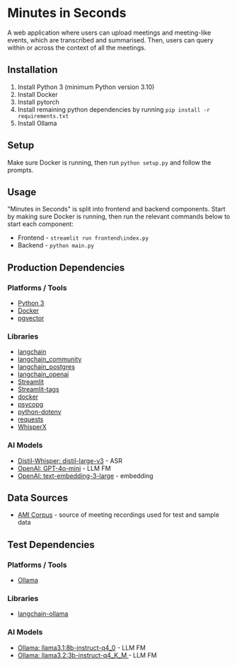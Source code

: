 # Minutes in Seconds
A web application where users can upload meetings and meeting-like events, which are transcribed and summarised. Then, users can query within or across the context of all the meetings.

## Installation
1. Install Python 3 (minimum Python version 3.10)
2. Install Docker 
3. Install pytorch 
4. Install remaining python dependencies by running `pip install -r requirements.txt`
5. Install Ollama

## Setup
Make sure Docker is running, then run `python setup.py` and follow the prompts.

## Usage
"Minutes in Seconds" is split into frontend and backend components. Start by making sure Docker is running, then run the relevant commands below to start each component:
   *  Frontend - `streamlit run frontend\index.py`
   *  Backend - `python main.py`

## Production Dependencies
### Platforms / Tools
* [Python 3](https://www.python.org/)
* [Docker](https://www.docker.com/)
* [pgvector](https://hub.docker.com/r/pgvector/pgvector)

### Libraries
* [langchain](https://github.com/langchain-ai/langchain)
* [langchain_community](https://pypi.org/project/langchain-community/)
* [langchain_postgres](https://pypi.org/project/langchain-postgres/)
* [langchain_openai](https://pypi.org/project/langchain-openai/)
* [Streamlit](https://github.com/streamlit/streamlit)
* [Streamlit-tags](https://pypi.org/project/streamlit-tags/)
* [docker](https://pypi.org/project/docker/)
* [psycopg](https://pypi.org/project/psycopg/)
* [python-dotenv](https://pypi.org/project/python-dotenv/)
* [requests](https://pypi.org/project/requests/)
* [WhisperX](https://github.com/Hasan-Naseer/whisperX/)

### AI Models
* [Distil-Whisper: distil-large-v3](https://huggingface.co/distil-whisper/distil-large-v3) - ASR
* [OpenAI: GPT-4o-mini](https://openai.com/index/gpt-4o-mini-advancing-cost-efficient-intelligence/) - LLM FM
* [OpenAI: text-embedding-3-large](https://openai.com/index/new-embedding-models-and-api-updates/) - embedding

## Data Sources
* [AMI Corpus](https://groups.inf.ed.ac.uk/ami/corpus/) - source of meeting recordings used for test and sample data

## Test Dependencies
### Platforms / Tools
* [Ollama](https://ollama.com/)

### Libraries
* [langchain-ollama](https://pypi.org/project/langchain-ollama/)

### AI Models
* [Ollama: llama3.1:8b-instruct-q4_0](https://ollama.com/library/llama3.1:8b-instruct-q4_0) - LLM FM
* [Ollama: llama3.2:3b-instruct-q4_K_M ](https://ollama.com/library/llama3.2:3b-instruct-q4_K_M) - LLM FM
